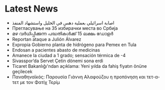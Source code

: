 # Latest News
-  اصابة اسرائيلي بعملية دهس في الخليل واستشهاد المنفذ
-  Прегласување на 35 избирачки места во Србија
-  മഴ വർധിപ്പിക്കുന്ന പദ്ധതികൾക്ക്​ 15 ലക്ഷം ഡോളർ
-  Reportan ataque a Julión Álvarez
-  Expropia Gobierno planta de hidrógeno para Pemex en Tula
-  Endosan a pacientes abasto de medicinas
-  Amanece la ciudad a 1 grado; sensación térmica de -4
-  Sivasspor’da Servet Çetin dönemi sona erdi
-  Ticaret Bakanlığı'ndan açıklama: Yeni yılda da fahiş fiyatın önüne geçilecek
-  Παναθηναϊκός: Παρουσία Γιάννη Αλαφούζου η προπόνηση και τετ-α-τετ με τον Φατίχ Τερίμ
